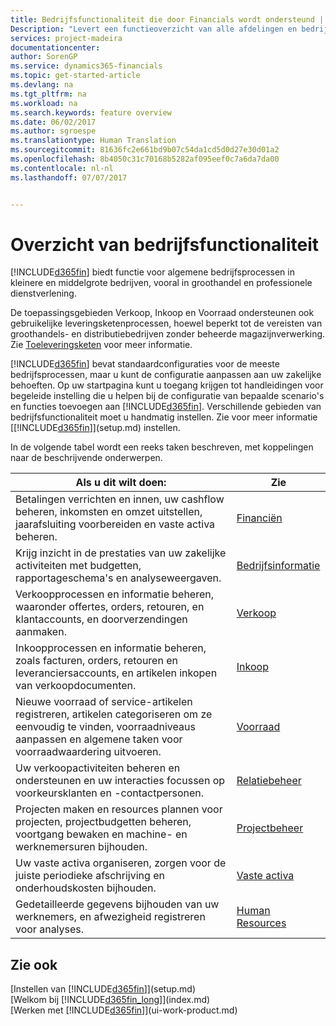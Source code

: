 ```yaml
---
title: Bedrijfsfunctionaliteit die door Financials wordt ondersteund | Microsoft Docs
Description: "Levert een functieoverzicht van alle afdelingen en bedrijfsfuncties die door toepassingsgebieden worden ondersteund, zoals Financiën, Voorraad, en Projectbeheer."
services: project-madeira
documentationcenter: 
author: SorenGP
ms.service: dynamics365-financials
ms.topic: get-started-article
ms.devlang: na
ms.tgt_pltfrm: na
ms.workload: na
ms.search.keywords: feature overview
ms.date: 06/02/2017
ms.author: sgroespe
ms.translationtype: Human Translation
ms.sourcegitcommit: 81636fc2e661bd9b07c54da1cd5d0d27e30d01a2
ms.openlocfilehash: 8b4050c31c70168b5282af095eef0c7a6da7da00
ms.contentlocale: nl-nl
ms.lasthandoff: 07/07/2017


---
```

# <a name="overview-of-business-functionality"></a>Overzicht van bedrijfsfunctionaliteit
[!INCLUDE[d365fin](includes/d365fin_md.md)] biedt functie voor algemene bedrijfsprocessen in kleinere en middelgrote bedrijven, vooral in groothandel en professionele dienstverlening.

De toepassingsgebieden Verkoop, Inkoop en Voorraad ondersteunen ook gebruikelijke leveringsketenprocessen, hoewel beperkt tot de vereisten van groothandels- en distributiebedrijven zonder beheerde magazijnverwerking. Zie [Toeleveringsketen](madeira-supply-chain.md) voor meer informatie.

[!INCLUDE[d365fin](includes/d365fin_md.md)] bevat standaardconfiguraties voor de meeste bedrijfsprocessen, maar u kunt de configuratie aanpassen aan uw zakelijke behoeften. Op uw startpagina kunt u toegang krijgen tot handleidingen voor begeleide instelling die u helpen bij de configuratie van bepaalde scenario's en functies toevoegen aan [!INCLUDE[d365fin](includes/d365fin_md.md)]. Verschillende gebieden van bedrijfsfunctionaliteit moet u handmatig instellen. Zie voor meer informatie [[!INCLUDE[d365fin](includes/d365fin_md.md)]](setup.md) instellen.

In de volgende tabel wordt een reeks taken beschreven, met koppelingen naar de beschrijvende onderwerpen.

| Als u dit wilt doen: | Zie |
| --- | --- |
| Betalingen verrichten en innen, uw cashflow beheren, inkomsten en omzet uitstellen, jaarafsluiting voorbereiden en vaste activa beheren. |[Financiën](finance.md) |
|Krijg inzicht in de prestaties van uw zakelijke activiteiten met budgetten, rapportageschema's en analyseweergaven.|[Bedrijfsinformatie](bi.md)|
| Verkoopprocessen en informatie beheren, waaronder offertes, orders, retouren, en klantaccounts, en doorverzendingen aanmaken. |[Verkoop](sales-manage-sales.md) |
| Inkoopprocessen en informatie beheren, zoals facturen, orders, retouren en leveranciersaccounts, en artikelen inkopen van verkoopdocumenten. |[Inkoop](purchasing-manage-purchasing.md) |
| Nieuwe voorraad of service-artikelen registreren, artikelen categoriseren om ze eenvoudig te vinden, voorraadniveaus aanpassen en algemene taken voor voorraadwaardering uitvoeren. |[Voorraad](inventory-manage-inventory.md) |
| Uw verkoopactiviteiten beheren en ondersteunen en uw interacties focussen op voorkeursklanten en -contactpersonen. |[Relatiebeheer](marketing-relationship-management.md) |
| Projecten maken en resources plannen voor projecten, projectbudgetten beheren, voortgang bewaken en machine- en werknemersuren bijhouden. |[Projectbeheer](projects-manage-projects.md) |
| Uw vaste activa organiseren, zorgen voor de juiste periodieke afschrijving en onderhoudskosten bijhouden. |[Vaste activa](fa-manage.md) |
| Gedetailleerde gegevens bijhouden van uw werknemers, en afwezigheid registreren voor analyses. |[Human Resources](hr-manage-human-resources.md) |

## <a name="see-also"></a>Zie ook
[Instellen van [!INCLUDE[d365fin](includes/d365fin_md.md)]](setup.md)  
[Welkom bij [!INCLUDE[d365fin_long](includes/d365fin_long_md.md)]](index.md)  
[Werken met [!INCLUDE[d365fin](includes/d365fin_md.md)]](ui-work-product.md)  

